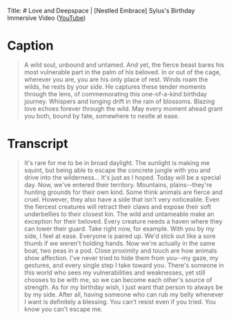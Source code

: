 Title: # Love and Deepspace | \[Nestled Embrace] Sylus's Birthday Immersive Video ([YouTube](https://www.youtube.com/watch?v=92I04o2_FZI))

# Caption
> A wild soul, unbound and untamed. And yet, the fierce beast bares his most vulnerable part in the palm of his beloved. In or out of the cage, wherever you are, you are his only place of rest. Winds roam the wilds, he rests by your side. He captures these tender moments through the lens, of commemorating this one-of-a-kind birthday journey. Whispers and longing drift in the rain of blossoms. Blazing love echoes forever through the wild. May every moment ahead grant you both, bound by fate, somewhere to nestle at ease.

# Transcript
> It's rare for me to be in broad daylight. The sunlight is making me squint, but being able to escape the concrete jungle with you and drive into the wilderness... It's just as I hoped. Today will be a special day.
> Now, we've entered their territory. Mountains, plains--they're hunting grounds for their own kind. Some think animals are fierce and cruel. However, they also have a side that isn't very noticeable. Even the fiercest creatures will retract their claws and expose their soft underbellies to their closest kin. The wild and untameable make an exception for their beloved.
> Every creature needs a haven where they can lower their guard. Take right now, for example. With you by my side, I feel at ease. Everyone is paired up. We'd stick out like a sore thumb if we weren't holding hands. Now we're actually in the same boat, two peas in a pod.
> Close proximity and touch are how animals show affection. I've never tried to hide them from you--my gaze, my gestures, and every single step I take toward you. There's someone in this world who sees my vulnerabilities and weaknesses, yet still chooses to be with me, so we can become each other's source of strength. As for my birthday wish, I just want that person to always be by my side. After all, having someone who can rub my belly whenever I want is definitely a blessing. You can't resist even if you tried. You know you can't escape me.